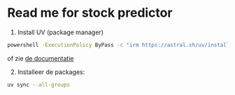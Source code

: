 # Read me for stock predictor

1. Install UV (package manager)
```sh
powershell -ExecutionPolicy ByPass -c "irm https://astral.sh/uv/install.ps1 | iex"
```
of zie [de documentatie](https://docs.astral.sh/uv/getting-started/installation/#installation-methods)

2. Installeer de packages:
```sh
uv sync --all-groups
```
